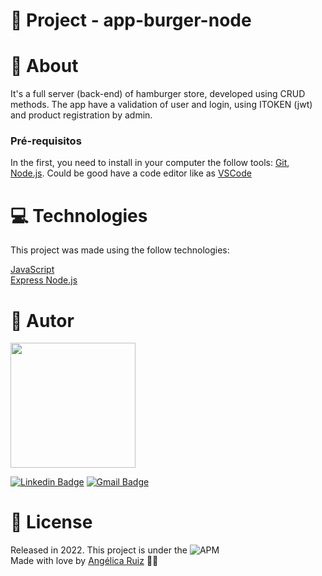 # :triangular_flag_on_post: Project - app-burger-node 


# :speech_balloon: About

It's a full server (back-end) of hamburger store, developed using CRUD methods. The app have a validation of user and login, using ITOKEN (jwt) and product registration by admin.

### Pré-requisitos

In the first, you need to install in your computer the follow tools:
[Git](https://git-scm.com), [Node.js](https://nodejs.org/en/).
Could be good have a code editor like as [VSCode](https://code.visualstudio.com/)



# :computer: Technologies
This project was made using the follow technologies:



  [JavaScript](https://developer.mozilla.org/pt-BR/docs/Web/JavaScript) <br>
  [Express Node.js](https://developer.mozilla.org/en-US/docs/Learn/Server-side/Express_Nodejs)


# :pencil: Autor



<img src="https://user-images.githubusercontent.com/101833891/178617851-68f6be80-9d8f-4f92-9bdd-8e2ec86b11ef.jpg" width="200px;"/>





[![Linkedin Badge](https://img.shields.io/badge/-AngelicaRuiz-blue?style=flat-square&logo=Linkedin&logoColor=white&link=https://www.linkedin.com/in/angelicaaruiz/)](https://www.linkedin.com/in/angelicaaruiz/) 
[![Gmail Badge](https://img.shields.io/badge/-angelica.a.ruiz@gmail.com-c14438?style=flat-square&logo=Gmail&logoColor=white&link=mailto:angelica.a.ruiz@gmail.com)](mailto:angelica.a.ruiz@gmail.com)




# :closed_book: License
Released in 2022.
This project is under the ![APM](https://img.shields.io/apm/l/dev)<br>
Made with love by [Angélica Ruiz](https://github.com/DevAngelRuiz) 💜🚀
